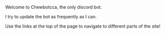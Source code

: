 Welcome to Chewbotcca, the only discord bot.

I try to update the bot as frequently as I can.

Use the links at the top of the page to navigate to different parts of the site!
